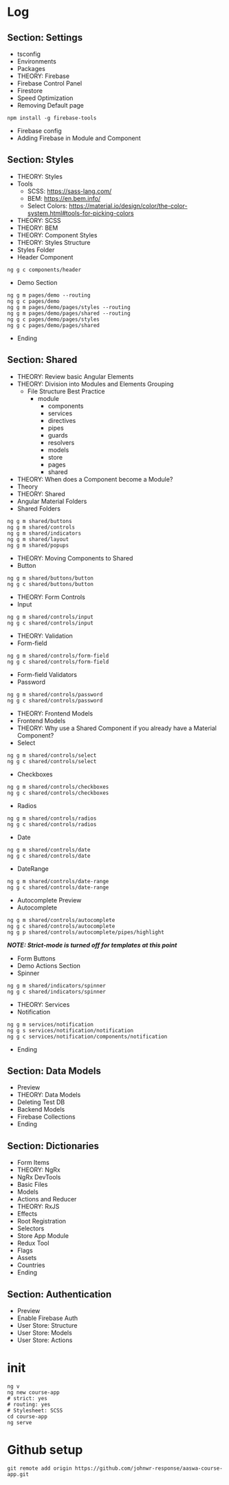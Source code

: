 # Log
## Section: Settings
- tsconfig
- Environments
- Packages
- THEORY: Firebase
- Firebase Control Panel
- Firestore
- Speed Optimization
- Removing Default page
```
npm install -g firebase-tools
```
- Firebase config
- Adding Firebase in Module and Component

## Section: Styles
- THEORY: Styles
- Tools
  - SCSS: https://sass-lang.com/
  - BEM: https://en.bem.info/
  - Select Colors: https://material.io/design/color/the-color-system.html#tools-for-picking-colors
- THEORY: SCSS
- THEORY: BEM
- THEORY: Component Styles
- THEORY: Styles Structure
- Styles Folder
- Header Component
```
ng g c components/header
```
- Demo Section
```
ng g m pages/demo --routing
ng g c pages/demo
ng g m pages/demo/pages/styles --routing
ng g m pages/demo/pages/shared --routing
ng g c pages/demo/pages/styles
ng g c pages/demo/pages/shared
```
- Ending

## Section: Shared
- THEORY: Review basic Angular Elements
- THEORY: Division into Modules and Elements Grouping
  - File Structure Best Practice
    - module
      - components
      - services
      - directives
      - pipes
      - guards
      - resolvers
      - models
      - store
      - pages
      - shared
- THEORY: When does a Component become a Module?
- Theory
- THEORY: Shared
- Angular Material Folders
- Shared Folders
```
ng g m shared/buttons
ng g m shared/controls
ng g m shared/indicators
ng g m shared/layout
ng g m shared/popups
```
- THEORY: Moving Components to Shared
- Button
```
ng g m shared/buttons/button
ng g c shared/buttons/button
```
- THEORY: Form Controls
- Input
```
ng g m shared/controls/input
ng g c shared/controls/input
```
- THEORY: Validation
- Form-field
```
ng g m shared/controls/form-field
ng g c shared/controls/form-field
```
- Form-field Validators
- Password
```
ng g m shared/controls/password
ng g c shared/controls/password
```
- THEORY: Frontend Models
- Frontend Models
- THEORY: Why use a Shared Component if you already have a Material Component?
- Select
```
ng g m shared/controls/select
ng g c shared/controls/select
```
- Checkboxes
```
ng g m shared/controls/checkboxes
ng g c shared/controls/checkboxes
```
- Radios
```
ng g m shared/controls/radios
ng g c shared/controls/radios
```
- Date
```
ng g m shared/controls/date
ng g c shared/controls/date
```
- DateRange
```
ng g m shared/controls/date-range
ng g c shared/controls/date-range
```
- Autocomplete Preview
- Autocomplete
```
ng g m shared/controls/autocomplete
ng g c shared/controls/autocomplete
ng g p shared/controls/autocomplete/pipes/highlight
```
_**NOTE: Strict-mode is turned off for templates at this point**_
- Form Buttons
- Demo Actions Section
- Spinner
```
ng g m shared/indicators/spinner
ng g c shared/indicators/spinner
```
- THEORY: Services
- Notification
```
ng g m services/notification
ng g s services/notification/notification
ng g c services/notification/components/notification
```
- Ending

## Section: Data Models
- Preview
- THEORY: Data Models
- Deleting Test DB
- Backend Models
- Firebase Collections
- Ending

## Section: Dictionaries
- Form Items
- THEORY: NgRx
- NgRx DevTools
- Basic Files
- Models
- Actions and Reducer
- THEORY: RxJS
- Effects
- Root Registration
- Selectors
- Store App Module
- Redux Tool
- Flags
- Assets
- Countries
- Ending

## Section: Authentication
- Preview
- Enable Firebase Auth
- User Store: Structure
- User Store: Models
- User Store: Actions

# init
```
ng v
ng new course-app
# strict: yes
# routing: yes
# Stylesheet: SCSS
cd course-app
ng serve
```

# Github setup
```
git remote add origin https://github.com/johnwr-response/aaswa-course-app.git
```

